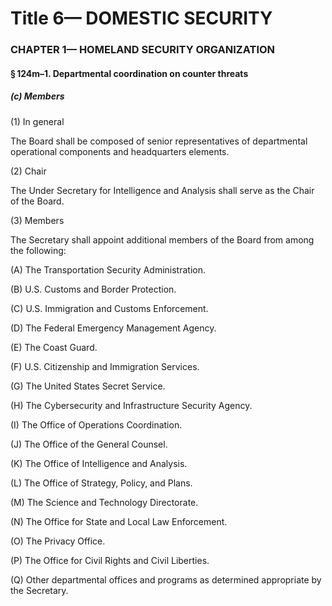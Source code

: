 
# Title 6— DOMESTIC SECURITY
### CHAPTER 1— HOMELAND SECURITY ORGANIZATION
#### § 124m–1. Departmental coordination on counter threats
##### (c) Members

(1) In general

The Board shall be composed of senior representatives of departmental operational components and headquarters elements.

(2) Chair

The Under Secretary for Intelligence and Analysis shall serve as the Chair of the Board.

(3) Members

The Secretary shall appoint additional members of the Board from among the following:

(A) The Transportation Security Administration.

(B) U.S. Customs and Border Protection.

(C) U.S. Immigration and Customs Enforcement.

(D) The Federal Emergency Management Agency.

(E) The Coast Guard.

(F) U.S. Citizenship and Immigration Services.

(G) The United States Secret Service.

(H) The Cybersecurity and Infrastructure Security Agency.

(I) The Office of Operations Coordination.

(J) The Office of the General Counsel.

(K) The Office of Intelligence and Analysis.

(L) The Office of Strategy, Policy, and Plans.

(M) The Science and Technology Directorate.

(N) The Office for State and Local Law Enforcement.

(O) The Privacy Office.

(P) The Office for Civil Rights and Civil Liberties.

(Q) Other departmental offices and programs as determined appropriate by the Secretary.
